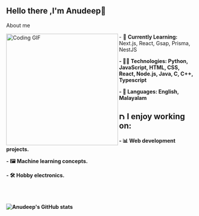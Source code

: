 ## Hello there ,I'm Anudeep👋
About me
<div>
  <img align="left" height="300vh" width="300vh" src="https://64.media.tumblr.com/64d3f2818d0721a5cedaa1b8fe616c27/tumblr_o5fzixSdKp1qzpxx1o1_640.gifv" alt="Coding GIF">
</div>


<p algin="right"> - 🌱 <strong>Currently Learning:</strong> Next.js, React, Gsap, Prisma, NestJS </p>
<p algin="right"><strong>- 👨‍💻 <strong>Technologies:</strong> Python, JavaScript, HTML, CSS, React, Node.js, Java, C, C++, Typescript </p>
<p algin="right"><strong>- 💬 <strong>Languages:</strong> English, Malayalam </p>

## <img src="https://media.giphy.com/media/WUlplcMpOCEmTGBtBW/giphy.gif" width="16" alt="Developer GIF"> <strong>I enjoy working on:</strong>
<p algin="right"><strong>  - 📊 Web development projects. </p>
<p algin="right"><strong>  - 🖼 Machine learning concepts. </p>
<p algin="right"><strong>  - 🛠 Hobby electronics. </p>
<br><br>

![Anudeep's GitHub stats](https://github-readme-stats.vercel.app/api?username=anudeeps352&show_icons=true&theme=dark\&rank_icon=github\&show=prs_merged)

<!--
**anudeeps352/anudeeps352** is a ✨ _special_ ✨ repository because its `README.md` (this file) appears on your GitHub profile.

Here are some ideas to get you started:

- 🔭 I’m currently working on ...
- 🌱 I’m currently learning ...
- 👯 I’m looking to collaborate on ...
- 🤔 I’m looking for help with ...
- 💬 Ask me about ...
- 📫 How to reach me: ...
- 😄 Pronouns: ...
- ⚡ Fun fact: ...
-->

